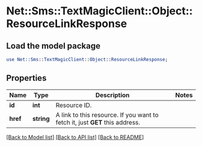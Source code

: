 # Net::Sms::TextMagicClient::Object::ResourceLinkResponse

## Load the model package
```perl
use Net::Sms::TextMagicClient::Object::ResourceLinkResponse;
```

## Properties
Name | Type | Description | Notes
------------ | ------------- | ------------- | -------------
**id** | **int** | Resource ID. | 
**href** | **string** | A link to this resource. If you want to fetch it, just **GET** this address. | 

[[Back to Model list]](../README.md#documentation-for-models) [[Back to API list]](../README.md#documentation-for-api-endpoints) [[Back to README]](../README.md)


